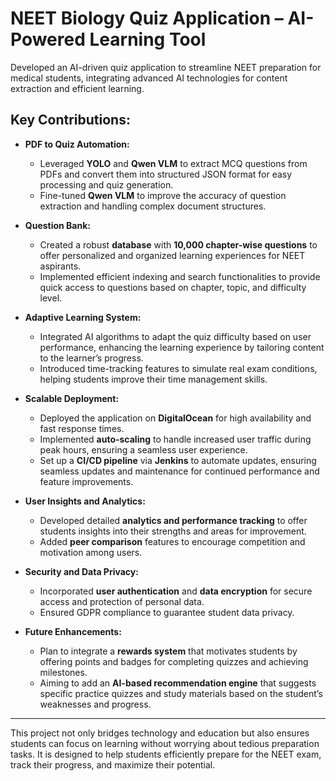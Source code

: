 # **NEET Biology Quiz Application – AI-Powered Learning Tool**

Developed an AI-driven quiz application to streamline NEET preparation for medical students, integrating advanced AI technologies for content extraction and efficient learning.

## Key Contributions:

- **PDF to Quiz Automation:**
  - Leveraged **YOLO** and **Qwen VLM** to extract MCQ questions from PDFs and convert them into structured JSON format for easy processing and quiz generation.
  - Fine-tuned **Qwen VLM** to improve the accuracy of question extraction and handling complex document structures.

- **Question Bank:**
  - Created a robust **database** with **10,000 chapter-wise questions** to offer personalized and organized learning experiences for NEET aspirants.
  - Implemented efficient indexing and search functionalities to provide quick access to questions based on chapter, topic, and difficulty level.

- **Adaptive Learning System:**
  - Integrated AI algorithms to adapt the quiz difficulty based on user performance, enhancing the learning experience by tailoring content to the learner’s progress.
  - Introduced time-tracking features to simulate real exam conditions, helping students improve their time management skills.

- **Scalable Deployment:**
  - Deployed the application on **DigitalOcean** for high availability and fast response times.
  - Implemented **auto-scaling** to handle increased user traffic during peak hours, ensuring a seamless user experience.
  - Set up a **CI/CD pipeline** via **Jenkins** to automate updates, ensuring seamless updates and maintenance for continued performance and feature improvements.

- **User Insights and Analytics:**
  - Developed detailed **analytics and performance tracking** to offer students insights into their strengths and areas for improvement.
  - Added **peer comparison** features to encourage competition and motivation among users.

- **Security and Data Privacy:**
  - Incorporated **user authentication** and **data encryption** for secure access and protection of personal data.
  - Ensured GDPR compliance to guarantee student data privacy.

- **Future Enhancements:**
  - Plan to integrate a **rewards system** that motivates students by offering points and badges for completing quizzes and achieving milestones.
  - Aiming to add an **AI-based recommendation engine** that suggests specific practice quizzes and study materials based on the student’s weaknesses and progress.

---

This project not only bridges technology and education but also ensures students can focus on learning without worrying about tedious preparation tasks. It is designed to help students efficiently prepare for the NEET exam, track their progress, and maximize their potential.
